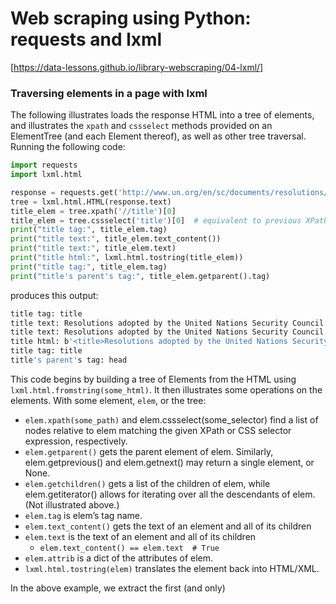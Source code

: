 Web scraping using Python: requests and lxml
===

[https://data-lessons.github.io/library-webscraping/04-lxml/]

### Traversing elements in a page with lxml
The following illustrates loads the response HTML into a tree of elements, and illustrates the `xpath` and `cssselect` methods provided on an ElementTree (and each Element thereof), as well as other tree traversal. Running the following code:

```python
import requests
import lxml.html

response = requests.get('http://www.un.org/en/sc/documents/resolutions/2016.shtml')
tree = lxml.html.HTML(response.text)
title_elem = tree.xpath('//title')[0]
title_elem = tree.cssselect('title')[0]  # equivalent to previous XPath
print("title tag:", title_elem.tag)
print("title text:", title_elem.text_content())
print("title text:", title_elem.text)
print("title html:", lxml.html.tostring(title_elem))
print("title tag:", title_elem.tag)
print("title's parent's tag:", title_elem.getparent().tag)
```

produces this output:

```bash
title tag: title
title text: Resolutions adopted by the United Nations Security Council in 2016
title text: Resolutions adopted by the United Nations Security Council in 2016
title html: b'<title>Resolutions adopted by the United Nations Security Council in 2016</title>&#13;\n'
title tag: title
title's parent's tag: head
```


This code begins by building a tree of Elements from the HTML using `lxml.html.fromstring(some_html)`. It then illustrates some operations on the elements. With some element, `elem`, or the tree:

* `elem.xpath(some_path)` and elem.cssselect(some_selector) find a list of nodes relative to elem matching the given XPath or CSS selector expression, respectively.
* `elem.getparent()` gets the parent element of elem. Similarly, elem.getprevious() and elem.getnext() may return a single element, or None.
* `elem.getchildren()` gets a list of the children of elem, while elem.getiterator() allows for iterating over all the descendants of elem. (Not illustrated above.)
* `elem.tag` is elem’s tag name.
* `elem.text_content()` gets the text of an element and all of its children
* `elem.text` is the text of an element and all of its children
    - `elem.text_content() == elem.text  # True`
* `elem.attrib` is a dict of the attributes of elem.
* `lxml.html.tostring(elem)` translates the element back into HTML/XML.

In the above example, we extract the first (and only) <title> element from the page, show its text, etc., and do the same for its parent, the <head> node. When we print the text of that parent node, we see that it consists of two blank lines. Why?

Apart from basic features of Python, these are all the tools we should need.


### PhantomJS 截图
```python
import base64
import sys
import pyocr
from StringIO import StringIO
from selenium import webdriver
from selenium.webdriver.common.desired_capabilities import DesiredCapabilities
from PIL import Image

driver = webdriver.Remote(
    command_executor='http://10.10.10.140:8910',
    desired_capabilities=DesiredCapabilities.PHANTOMJS)

driver.get('目标网址')


# 获取元素位置
element = driver.find_element_by_class_name('conttxt')
location = element.location
size = element.size

# 计算出元素位置图像坐标
img = Image.open(StringIO(base64.decodestring(driver.get_screenshot_as_base64())))
driver.quit()
left = location['x']
top = location['y']
right = location['x'] + size['width']
bottom = location['y'] + size['height']
img = img.crop((int(left), int(top), int(right), int(bottom)))
# img.save('screenshot.png') 是否保存图像


# 利用pyocr库 推荐引擎tesseract进行图像识别
tools = pyocr.get_available_tools()[:]
print tools[0].image_to_string(img,lang='chi_sim')

# from: https://www.cplusplus.me/2624.html
```


